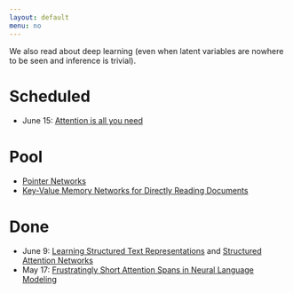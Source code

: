 ```yaml
---
layout: default
menu: no
---
```


We also read about deep learning (even when latent variables are nowhere to be seen and inference is trivial).

# Scheduled

* June 15: [Attention is all you need](https://arxiv.org/pdf/1706.03762.pdf)

# Pool

* [Pointer Networks](https://arxiv.org/pdf/1506.03134.pdf)
* [Key-Value Memory Networks for Directly Reading Documents](https://arxiv.org/pdf/1606.03126.pdf)

# Done

* June 9: [Learning Structured Text Representations](https://arxiv.org/pdf/1705.09207.pdf) and [Structured Attention Networks](https://arxiv.org/pdf/1702.00887.pdf)
* May 17: [Frustratingly Short Attention Spans in Neural Language Modeling](https://arxiv.org/pdf/1702.04521.pdf)
